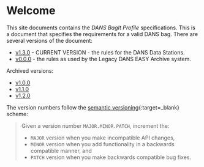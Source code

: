 Welcome
=======

This site documents contains the *DANS BagIt Profile* specifications. This is a document that specifies the requirements
for a valid DANS bag. There are several versions of the document:

* [v1.3.0](versions/1.3.0.md) - CURRENT VERSION - the rules for the DANS Data Stations.
* [v0.0.0](versions/0.0.0.md) - the rules as used by the Legacy DANS EASY Archive system.

Archived versions:

* [v1.0.0](versions/archived/1.0.0.md)
* [v1.1.0](versions/archived/1.1.0.md)
* [v1.2.0](versions/archived/1.2.0.md)

The version numbers follow the [semantic versioning](https://semver.org/){:target=_blank} scheme: 

> Given a version number `MAJOR.MINOR.PATCH`, increment the:
>
> * `MAJOR` version when you make incompatible API changes,
> * `MINOR` version when you add functionality in a backwards compatible manner, and
> * `PATCH` version when you make backwards compatible bug fixes.

